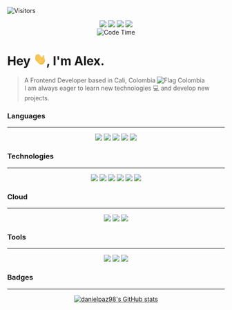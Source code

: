![Visitors](https://api.visitorbadge.io/api/visitors?path=danielpaz98&labelColor=%2334495e&countColor=%2344b585&style=plastic)

<p align="center"> 
  <a href="https://www.twitter.com/dapaz_98" target="_blank" rel="noreferrer"><img src="https://img.shields.io/badge/Twitter-1DA1F2?style=for-the-badge&logo=twitter&logoColor=white&style=plastic" width="70" /></a>
  <a href="https://www.linkedin.com/in/danielpaz98" target="_blank" rel="noreferrer"><img src="https://img.shields.io/badge/LinkedIn-0077B5?style=for-the-badge&logo=linkedin&logoColor=white&style=plastic" width="78" /></a>
  <a href="mailto:alexdaniel-1998@outlook.com" target="_blank" rel="noreferrer"><img src="https://img.shields.io/badge/Microsoft_Outlook-0078D4?style=for-the-badge&logo=microsoft-outlook&logoColor=white&style=plastic" width="130" /></a>
  <a href="https://www.stackoverflow.com/users/19099288/daniel-alexander-paz" target="_blank" rel="noreferrer"><img src="https://img.shields.io/badge/-Stackoverflow-FE7A16?style=for-the-badge&logo=stack-overflow&logoColor=white&style=plastic" width="112" /></a>

  <br>
  <img alt="Code Time" src="https://wakatime.com/badge/user/49a60900-ce3f-4fc0-8af7-96d5d8a4b6d6.svg" />
</p>

Hey <img src="https://raw.githubusercontent.com/danielpaz98/danielpaz98/master/wave.gif" width="30">, I'm Alex.
=======================
> <p> A Frontend Developer based in Cali, Colombia <img src="https://upload.wikimedia.org/wikipedia/commons/thumb/2/21/Flag_of_Colombia.svg/800px-Flag_of_Colombia.svg.png" width="16" height="12" alt="Flag Colombia" /> <br />
> I am always eager to learn new technologies 💻 and develop new projects. </p>

### Languages
- - - -
 <p align="center">
    <img src="https://img.shields.io/badge/JavaScript-323330?style=for-the-badge&logo=javascript&logoColor=F7DF1E" />
    <img src="https://img.shields.io/badge/TypeScript-007ACC?style=for-the-badge&logo=typescript&logoColor=white" />
    <img src="https://img.shields.io/badge/CSS3-1572B6?style=for-the-badge&logo=css3&logoColor=white" />
    <img src="https://img.shields.io/badge/Scss-CC6699?style=for-the-badge&logo=sass&logoColor=white" />
    <img src="https://img.shields.io/badge/HTML5-E34F26?style=for-the-badge&logo=html5&logoColor=white" />
 </p>
 
### Technologies
- - - -
 <p align="center">
    <img src="https://img.shields.io/badge/Vue.js-35495E?style=for-the-badge&logo=vuedotjs&logoColor=4FC08D" />
    <img src="https://img.shields.io/badge/nuxt.js-00C58E?style=for-the-badge&logo=nuxtdotjs&logoColor=white" />
    <img src="https://img.shields.io/badge/React-20232A?style=for-the-badge&logo=react&logoColor=61DAFB" />
    <img src="https://img.shields.io/badge/next.js-000000?style=for-the-badge&logo=nextdotjs&logoColor=white" />
    <img src="https://img.shields.io/badge/-ApolloGraphQL-311C87?style=for-the-badge&logo=apollo-graphql" />
    <img src="https://img.shields.io/badge/Git-F05032?style=for-the-badge&logo=git&logoColor=white" />
 </p>
 
### Cloud
- - - -
 <p align="center">
    <img src="https://img.shields.io/badge/firebase-ffca28?style=for-the-badge&logo=firebase&logoColor=black" />
    <img src="https://img.shields.io/badge/Netlify-00C7B7?style=for-the-badge&logo=netlify&logoColor=white" />
    <img src="https://img.shields.io/badge/Vercel-000000?style=for-the-badge&logo=vercel&logoColor=white" />
 </p>
 
### Tools
- - - -
 <p align="center">
    <img src="https://img.shields.io/badge/GitHub-100000?style=for-the-badge&logo=github&logoColor=white" />
    <img src="https://img.shields.io/badge/GitLab-330F63?style=for-the-badge&logo=gitlab&logoColor=white" />
    <img src="https://img.shields.io/badge/Visual_Studio_Code-0078D4?style=for-the-badge&logo=visual%20studio%20code&logoColor=white" />
<!--     <img src="https://img.shields.io/badge/Trello-0052CC?style=for-the-badge&logo=trello&logoColor=white" /> -->
<!--     <img src="https://img.shields.io/badge/Slack-4A154B?style=for-the-badge&logo=slack&logoColor=white" /> -->
 </p>

### Badges
- - - -
 <p align="center">
    <a href="http://www.github.com/danielpaz98"><img src="https://github-readme-stats.vercel.app/api?username=danielpaz98&show_icons=true&hide=&count_private=true&title_color=44b585&text_color=f2f2f2&icon_color=44b585&bg_color=34495e&hide_border=true&show_icons=true" alt="danielpaz98's GitHub stats" /></a>
 </p>
